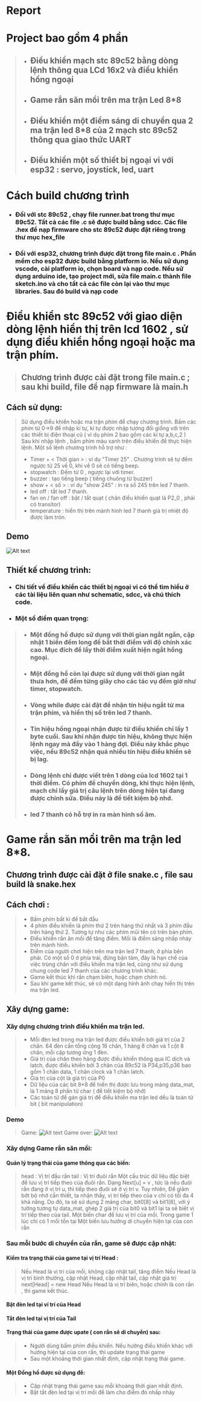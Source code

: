 # Report
# Project bao gồm 4 phần
>* ##  Điều khiển mạch stc 89c52 bằng dòng lệnh thông qua LCd 16x2 và điều khiển hồng ngoại
>* ## Game rắn săn mồi trên ma trận Led 8*8 
>* ## Điều khiển một điểm sáng di chuyển qua 2 ma trận led 8*8 của 2 mạch stc 89c52 thông qua giao thức UART
>* ## Điều khiển một số thiết bị ngoại vi với esp32 : servo, joystick, led, uart

# Cách build chương trình
* ### Đối với stc 89c52 , chạy file runner.bat trong thư mục 89c52. Tất cả các file .c sẽ được build bằng sdcc. Các file .hex để nạp firmware cho stc 89c52 được đặt riêng trong thư mục hex_file
* ### Đối với esp32, chương trình được đặt trong file main.c . Phần mềm cho esp32 được build bằng platform io. Nếu sử dụng vscode, cài platform io, chọn board và nạp code. Nếu sử dụng arduino ide, tạo project mới, sửa file main.c thành file sketch.ino và cho tất cả các file còn lại vào thư mục libraries. Sau đó build và nạp code

# Điều khiển stc 89c52 với giao diện dòng lệnh hiển thị trên lcd 1602 , sử dụng điều khiển hồng ngoại hoặc ma trận phím.
> ## Chương trình được cài đặt trong file main.c ; sau khi build, file để nạp firmware là main.h
## Cách sử dụng:
> Sử dụng điểu khiển hoặc ma trận phím để chạy chương trình. Bấm các phím từ 0->9 để nhập kí tự, kí tự được nhập tương đối giống với trên các thiết bị điện thoại cũ ( ví dụ phím 2 bao gồm các kí tự a,b,c,2 )
> Sau khi nhập lệnh , bấm phím màu xanh trên điều khiển để thực hiện lệnh.
> Một số lệnh chương trình hỗ trợ như :
> * Timer + < Thời gian >  : ví dụ "Timer 25" . Chương trình sẽ tự đếm ngược từ 25 về 0, khi về 0 sẽ có tiếng beep.
> * stopwatch  : Đếm từ 0 , ngược lại với timer.
> * buzzer : tạo tiếng beep ( tiếng chuông từ buzzer)
> * show + < số > : ví dụ "show 245" : in ra số 245 trên led 7 thanh.
> * led off : tắt led 7 thanh.
> * fan on / fan off : bật / tắt quạt ( chân điều khiển quạt là P2_0 , phải có transitor)
> * temperature : hiển thị trên mành hình led 7 thanh giá trị nhiệt độ được làm tròn.
## Demo
![Alt text](image.png)
## Thiết kế chương trình:

* ### Chi tiết về điểu khiển các thiết bị ngoại vi có thể tìm hiểu ở các tài liệu liên quan như schematic, sdcc, và chú thích code.
* ### Một số điểm quan trọng:
>* ### Một đồng hồ được sử dụng với thời gian ngắt ngắn, cập nhật 1 biến đếm long để bắt thời điểm với độ chính xác cao. Mục đích để lấy thời điểm xuất hiện ngắt hồng ngoại.
>* ### Một đồng hồ còn lại được sử dụng với thời gian ngắt thưa hơn, để đếm từng giây cho các tác vụ đếm giờ như timer, stopwatch.
>* ### Vòng while được cài đặt để nhận tín hiệu ngắt từ ma trận phím, và hiển thị số trên led 7 thanh.
>* ### Tín hiệu hồng ngoại nhận được từ điểu khiển chỉ lấy 1 byte cuối. Sau khi nhận được tín hiệu, không thực hiện lệnh ngay mà đẩy vào 1 hàng đợi. Điều này khắc phục việc, nếu 89c52 nhận quá nhiều tín hiệu điều khiển sẽ bị lag.
>* ### Dòng lệnh chỉ được viết trên 1 dòng của lcd 1602 tại 1 thời điểm. Có phím để chuyển dòng, khi thực hiện lệnh, mạch chỉ lấy giá trị câu lệnh trên dòng hiện tại đang được chính sửa. Điều này là để tiết kiệm bộ nhớ.
>* ### led 7 thanh có hỗ trợ in ra màn hình số âm. 

# Game rắn săn mồi trên ma trận led 8*8.
## Chương trình được cài đặt ở file snake.c , file sau build là snake.hex
## Cách chơi :
>* Bấm phím bất kì để bắt đầu
>* 4 phím điều khiển là phím thứ 2 trên hàng thứ nhất và 3 phím đầu trên hàng thứ 2. Tương tự như các phím mũi tên có trên bàn phím.
>* Điểu khiển rắn ăn mồi để tăng điểm. Mồi là điểm sáng nhấp nháy trên mành hình.
>* Điểm của người chơi hiện trên ma trận led 7 thanh, ở phía bên phải. Có một số 0 ở phía trái, đừng bận tâm, đây là hạn chế của việc trùng chân với điều khiển ma trận led, cũng như sử dụng chung code led 7 thanh của các chương trình khác.
>* Game kết thúc khi rắn chạm biên, hoặc chạm chính nó.
>* Sau khi game kết thúc, sẽ có một dạng hỉnh ảnh chạy hiển thị trên ma trận led.

## Xây dựng game:

### Xây dựng chương trình điểu khiển ma trận led.
>* Mỗi đèn led trong ma trận led được điểu khiển bởi giá trị của 2 chân. 64 đèn cần tổng cộng 16 chân, 1 hàng 8 chân và 1 cột 8 chân, mỗi cặp tương ứng 1 đèn.
>* Giá trị của chân theo hàng được điều khiển thông qua IC dịch và latch, được điểu khiển bởi 3 chân của 89c52 là P34,p35,p36 bao gồm 1 chân data, 1 chân clock và 1 chân latch.
>* Giá trị của cột là giá trị của P0
>* Dữ liệu của các bit 8*8 để hiển thị được lưu trong mảng data_mat, là 1 mảng 8 phần tử char ( để tiết kiệm bộ nhớ)
>* Các toán tử để gán giá trị để điểu khiển ma trận led dều là toán tử bit ( bit manipulation)

### Demo
>Game:
![Alt text](image-1.png)
Game over:
![Alt text](image-2.png)

### Xây dựng Game rắn săn mồi:
 #### Quản lý trạng thái của game thông qua các biến:
 > head : Vị trí đầu rắn
> tail : Vị trí đuôi rắn
> Một cấu trúc dữ liệu đặc biệt để lưu vị trí tiếp theo của đuôi rắn. 
> Dạng Next[u] = v , tức là nếu đuôi rắn đang ở vị trí u, thì tiếp theo đuôi sẽ ở vị trí v.
> Tuy nhiên, Để giảm bớt bộ nhớ cần thiết, ta nhận thấy, vị trí tiếp theo của v chỉ có tối đa 4 khả năng.
> Do đó, ta sẽ sử dụng 2 mảng char, bit0[8] và bit1[8], với ý tưởng tương tự data_mat, ghép 2 giá trị của bit0 và bit1 lại ta sẽ biết vị trí tiếp theo của tail.
> Một biến char để lưu vị trí của mồi. Trong game 1 lúc chỉ có 1 mồi tồn tại
> Một biến lưu hướng di chuyển hiện tại của con rắn

 ### Sau mỗi bước di chuyển của rắn, game sẽ được cập nhật:
 #### Kiểm tra trạng thái của game tại vị trí Head :
> Nếu Head là vị trí của mồi, không cập nhật tail, tăng điểm
> Nếu Head là vị trí bình thường, cập nhật Head, cập nhật tail, cập nhật giá trị next[Head] = new Head
> Nếu Head là vị trí biên, hoặc chính là con rắn , thì game kết thúc.

#### Bật đèn led tại ví trí của Head
#### Tắt đèn led tại vị trí của Tail
#### Trạng thái của game được upate ( con rắn sẽ di chuyển) sau:
> * Người dùng bấm phím điều khiển. Nếu hướng điều khiển khác với hướng hiện tại của con rắn, thì update trạng thái game
> * Sau một khoảng thời gian nhất định, cập nhật trạng thái game.

#### Một Đồng hồ được sử dụng để:
> * Cập nhật trạng thái game sau mỗi khoảng thời gian nhất định.
> * Bật tắt đèn led tại vị trí mồi để làm cho điểm đó nhấp nháy
